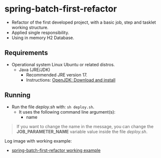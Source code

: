 # spring-batch-first-refactor
- Refactor of the first developed project, with a basic job, step and tasklet working structure.
- Applied single responsibility.
- Using in memory H2 Database.

## Requirements
- Operational system Linux Ubuntu or related distros.
    - Java (JRE/JDK)
        - Recommended JRE version 17.
        - Instructions: [OpenJDK: Download and install](https://openjdk.org/install/)

## Running
- Run the file *deploy.sh* with: `sh deploy.sh`.
    - It uses the following command line argument(s):
        - name

> If you want to change the name in the message, you can change the **JOB_PARAMETER_NAME** variable value inside the file *deploy.sh*.

Log image with working example:
- [spring-batch-first-refactor working example](https://imgur.com/a/hQfU6NU)